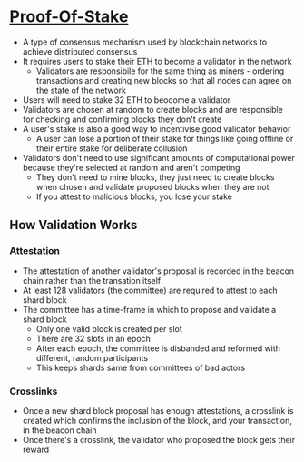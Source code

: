 # [Proof-Of-Stake](https://ethereum.org/en/developers/docs/consensus-mechanisms/pos/)

* A type of consensus mechanism used by blockchain networks to achieve distributed consensus
* It requires users to stake their ETH to become a validator in the network
  * Validators are responsibile for the same thing as miners - ordering transactions and creating new blocks so that all nodes can agree on the state of the network
* Users will need to stake 32 ETH to beocome a validator
* Validators are chosen at random to create blocks and are responsible for checking and confirming blocks they don't create
* A user's stake is also a good way to incentivise good validator behavior
  * A user can lose a portion of their stake for things like going offline or their entire stake for deliberate collusion
* Validators don't need to use significant amounts of computational power because they're selected at random and aren't competing
  * They don't need to mine blocks, they just need to create blocks when chosen and validate proposed blocks when they are not
  * If you attest to malicious blocks, you lose your stake

## How Validation Works

### Attestation

* The attestation of another validator's proposal is recorded in the beacon chain rather than the transation itself
* At least 128 validators (the committee) are required to attest to each shard block
* The committee has a time-frame in which to propose and validate a shard block
  * Only one valid block is created per slot
  * There are 32 slots in an epoch
  * After each epoch, the committee is disbanded and reformed with different, random participants
  * This keeps shards same from committees of bad actors

### Crosslinks

* Once a new shard block proposal has enough attestations, a crosslink is created which confirms the inclusion of the block, and your transaction, in the beacon chain
* Once there's a crosslink, the validator who proposed the block gets their reward

